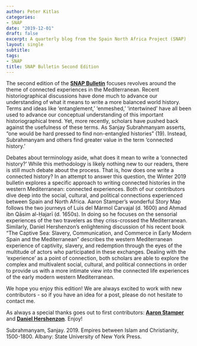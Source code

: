 ```yaml
---
author: Peter Kitlas
categories:
- SNAP
date: "2019-12-01"
draft: false
excerpt: A quarterly blog from the Spain North Africa Project (SNAP)
layout: single
subtitle: 
tags:
- SNAP
title: SNAP Bulletin Second Edition
---
```


The second edition of the [**SNAP Bulletin**](http://www.spainnorthafricaproject.org/bulletin/2019/12/12/connected-experiences-in-the-mediterranean) focuses revolves around the theme of connected experiences in the Mediterranean. Recent historiographical discussions have done much to advance our understanding of what it means to write a more balanced world history. Terms and ideas like ‘entanglement,’ ‘enmeshed,’ ‘intertwined’ have all been used to advance our conceptual understanding of this important historiographical trend. Yet, more recently, scholars have pushed back against the usefulness of these terms. As Sanjay Subrahmanyam asserts, “one would be hard pressed to find non-entangled histories” (19). Instead, Subrahmanyam and others find greater value in the term ‘connected history.’ 

Debates about terminology aside, what does it mean to write a ‘connected history?’ While this methodology is likely nothing new to our readers, there is still much debate about the process. That is, how does one write a connected history? In an attempt to answer this question, the Winter 2019 bulletin explores a specific approach to writing connected histories in the western Mediterranean: connected experiences. Both of our contributors dive deep into the social, cultural, and political connections experienced between Spain and North Africa. Aaron Stamper’s wonderful Story Map follows the two journeys of Luis del Mármol Carvajal (d. 1600) and Aḥmad ibn Qāsim al-Ḥajarī (d. 1650s). In doing so he focuses on the sensorial experiences of the two travelers as they criss-crossed the Mediterranean. Similarly, Daniel Hershenzon’s enlightening discussion of his recent book “The Captive Sea: Slavery, Communication, and Commerce in Early Modern Spain and the Mediterranean” describes the western Mediterranean experience of captivity, slavery, and redemption through the eyes of the multitude of actors who participated in these exchanges. Dealing with the ‘experience’ as a point of connection, both scholars are able to explore the complex and multivalent social, cultural, and political connections in order to provide us with a more intimate view into the connected life experiences of the early modern western Mediterranean.

We hope you enjoy this edition! We are always excited to work with new contributors - so if you have an idea for a post, please do not hesitate to contact me. 

As always a special thanks goes out to first contributors: [**Aaron Stamper**](https://history.princeton.edu/people/aaron-stamper) and [**Daniel Hershenzon**](https://languages.uconn.edu/person/daniel-hershenzon/). Enjoy!

Subrahmanyam, Sanjay. 2019. Empires between Islam and Christianity, 1500-1800. Albany: State University of New York Press.